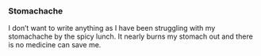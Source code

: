 ### Stomachache
I don’t want to write anything as I have been struggling with my stomachache by the spicy lunch. It nearly burns my stomach out and there is no medicine can save me.
